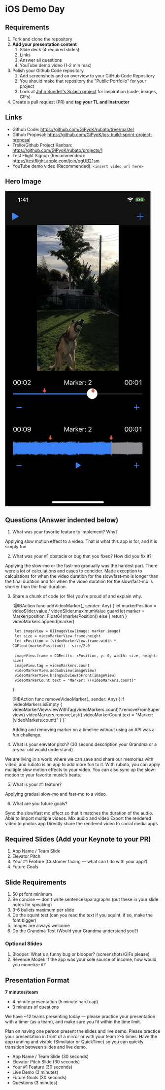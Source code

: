 # iOS Demo Day

## Requirements

1. Fork and clone the repository
2. **Add your presentation content**
    1. Slide deck (4 required slides)
    2. Links
    3. Answer all questions 
    4. YouTube demo video (1-2 min max)
3. Polish your Github Code repository
    1. Add screenshots and an overview to your GitHub Code Repository
    2. You should make that repository the "Public Portfolio" for your project
    3. Look at [John Sundell's Splash project](https://github.com/JohnSundell/Splash) for inspiration (code, images, GIFs)
4. Create a pull request (PR) and **tag your TL and Instructor**

## Links

* Github Code: https://github.com/GiPyoK/rubato/tree/master
* Github Proposal: https://github.com/GiPyoK/ios-build-sprint-project-proposal
* Trello/Github Project Kanban: https://github.com/GiPyoK/rubato/projects/1
* Test Flight Signup (Recommended): https://testflight.apple.com/join/ogUB21sm
* YouTube demo video (Recommended): `<insert video url here>`

## Hero Image

![Alt text](DemoScreenshot.jpeg)

## Questions (Answer indented below)

1. What was your favorite feature to implement? Why?

Applying slow motion effect to a video. That is what this app is for, and it is simply fun.

2. What was your #1 obstacle or bug that you fixed? How did you fix it?

Applying the slow-mo or the fast-mo gradually was the hardest part. There were a lot of calculations and cases to concider. Made exception to calculations for when the video duration for the slow/fast-mo is longer than the final duration and for when the video duration for the slow/fast-mo is shorter than the final duration.
  
3. Share a chunk of code (or file) you're proud of and explain why.

    `@IBAction func addVideoMarker(_ sender: Any) {
        let markerPosition = videoSlider.value / videoSlider.maximumValue
        guard let marker = Marker(position: Float64(markerPosition)) else { return }
        videoMarkers.append(marker)
        
        let imageView = UIImageView(image: marker.image)
        let size = videoMarkerView.frame.height
        let xPosition = (videoMarkerView.frame.width * CGFloat(markerPosition)) - size/2.0
        
        imageView.frame = CGRect(x: xPosition, y: 0, width: size, height: size)
        imageView.tag = videoMarkers.count
        videoMarkerView.addSubview(imageView)
        videoMarkerView.bringSubviewToFront(imageView)
        videoMarkerCount.text = "Marker: \(videoMarkers.count)"
    }
    
    @IBAction func removeVideoMarker(_ sender: Any) {
        if !videoMarkers.isEmpty {
            videoMarkerView.viewWithTag(videoMarkers.count)?.removeFromSuperview()
            videoMarkers.removeLast()
            videoMarkerCount.text = "Marker: \(videoMarkers.count)"
        }
    }`
    
    Adding and removing marker on a timeline without using an API was a fun challenge.
  
4. What is your elevator pitch? (30 second description your Grandma or a 5-year old would understand)

We are living in a world where we can save and share our memories with video, and rubato is an app to add more fun to it. With rubato, you can apply multiple slow motion effects to your video. You can also sync up the slow-motion to your favorite music’s beats.
  
5. What is your #1 feature?

Applying gradual slow-mo and fast-mo to a video.
  
6. What are you future goals?

Sync the slow/fast mo effect so that it matches the duration of the audio.
Able to import multiple videos.
Mix audio and video
Export the rendered video to photos app
Directly share the rendered video to social media apps

## Required Slides (Add your Keynote to your PR)

1. App Name / Team Slide
2. Elevator Pitch
3. Your #1 Feature (Customer facing — what can I do with your app?)
4. Future Goals

## Slide Requirements

1. 50 pt font minimum
2. Be concise — don't write sentences/paragraphs (put these in your slide notes for speaking)
3. 3-6 bullets maximum per slide
4. Do the squint test (can you read the text if you squint, if so, make the font bigger)
6. Images are always welcome
7. Do the Grandma Test (Would your Grandma understand you?)

### Optional Slides

1. Blooper: What's a funny bug or blooper? (screenshots/GIFs please)
2. Revenue Model: If the app was your sole source of income, how would you monetize it?

## Presentation Format

**7 minutes/team**

* 4 minute presentation (5 minute hard cap)
* 3 minutes of questions

We have ~12 teams presenting today — please practice your presentation with a timer (as a team), and make sure you fit within the time limit.

Plan on having one person present the slides and live demo. Please practice your presentation in front of a mirror or with your team 2-5 times. Have the app running and visible (Simulator or QuickTime) so you can quickly transition between slides and live demo.

* App Name / Team Slide (30 seconds)
* Elevator Pitch Slide (30 seconds)
* Your #1 Feature (30 seconds)
* Live Demo (2 minutes)
* Future Goals (30 seconds)
* Questions (3 minutes)
